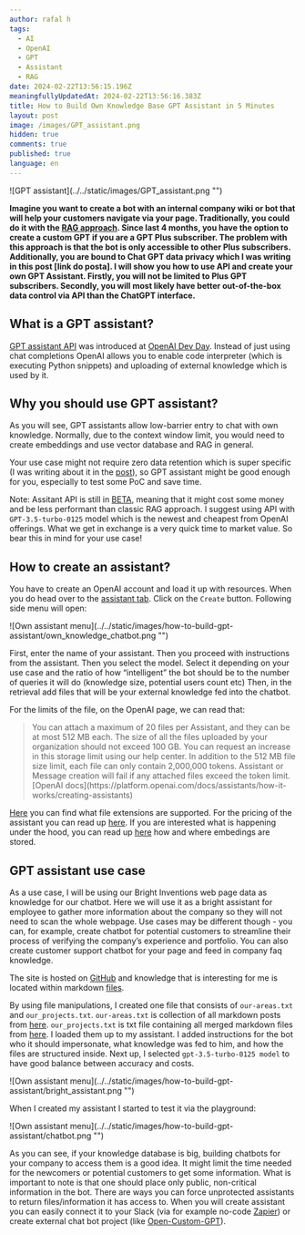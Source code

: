 ```yaml
---
author: rafal h
tags:
  - AI
  - OpenAI
  - GPT
  - Assistant
  - RAG
date: 2024-02-22T13:56:15.196Z
meaningfullyUpdatedAt: 2024-02-22T13:56:16.383Z
title: How to Build Own Knowledge Base GPT Assistant in 5 Minutes
layout: post
image: /images/GPT_assistant.png
hidden: true
comments: true
published: true
language: en
---
```

<div className="image">![GPT assistant](../../static/images/GPT_assistant.png "")</div>

**Imagine you want to create a bot with an internal company wiki or bot that will help your customers navigate via your page. Traditionally, you could do it with the [RAG approach](/blog/build-llm-application-with-rag-langchain/). Since last 4 months, you have the option to create a custom GPT if you are a GPT Plus subscriber. The problem with this approach is that the bot is only accessible to other Plus subscribers. Additionally, you are bound to Chat GPT data privacy which I was writing in this post [link do posta]. I will show you how to use API and create your own GPT Assistant. Firstly, you will not be limited to Plus GPT subscribers. Secondly, you will most likely have better out-of-the-box data control via API than the ChatGPT interface.**
## What is a GPT assistant?

[GPT assistant API](https://platform.openai.com/docs/assistants/overview) was introduced at [OpenAI Dev Day](https://devday.openai.com/). Instead of just using chat completions OpenAI allows you to enable code interpreter (which is executing Python snippets) and uploading of external knowledge which is used by it.

## Why you should use GPT assistant?

As you will see, GPT assistants allow low-barrier entry to chat with own knowledge. Normally, due to the context window limit, you would need to create embeddings and use vector database and RAG in general.

Your use case might not require zero data retention which is super specific (I was writing about it in the [post](/blog/openai-api-privacy-policies-explained/)), so GPT assistant might be good enough for you, especially to test some PoC and save time.

Note: Assitant API is still in [BETA](https://community.openai.com/t/assistants-api-token-usage-and-pricing-breakdown-clarification/508410/10), meaning that it might cost some money and be less performant than classic RAG approach. I suggest using API with `GPT-3.5-turbo-0125` model which is the newest and cheapest from OpenAI offerings. What we get in exchange is a very quick time to market value. So bear this in mind for your use case!

## How to create an assistant?

You have to create an OpenAI account and load it up with resources. When you do head over to the [assistant tab](https://platform.openai.com/assistants). Click on the `Create` button. Following side menu will open:

<div className="image">![Own assistant menu](../../static/images/how-to-build-gpt-assistant/own_knowledge_chatbot.png "")</div>

First, enter the name of your assistant. Then you proceed with instructions from the assistant. Then you select the model. Select it depending on your use case and the ratio of how “intelligent” the bot should be to the number of queries it will do (knowledge size, potential users count etc)
Then, in the retrieval add files that will be your external knowledge fed into the chatbot. 

For the limits of the file, on the OpenAI page, we can read that:


<blockquote>
    <div>You can attach a maximum of 20 files per Assistant, and they can be at most 512 MB each. The size of all the files uploaded by your organization should not exceed 100 GB. You can request an increase in this storage limit using our help center. In addition to the 512 MB file size limit, each file can only contain 2,000,000 tokens. Assistant or Message creation will fail if any attached files exceed the token limit.</div>
    <footer>[OpenAI docs](https://platform.openai.com/docs/assistants/how-it-works/creating-assistants)</footer>
</blockquote>

[Here](https://platform.openai.com/docs/assistants/tools/supported-files) you can find what file extensions are supported. For the pricing of the assistant you can read up [here](https://openai.com/pricing).
If you are interested what is happening under the hood, you can read up [here](https://community.openai.com/t/where-does-gpt-assistant-store-the-embeddings/506167) how and where embedings are stored.

## GPT assistant use case

As a use case, I will be using our Bright Inventions web page data as knowledge for our chatbot. Here we will use it as a bright assistant for employee to gather more information about the company so they will not need to scan the whole webpage. Use cases may be different  though - you can, for example, create chatbot for potential customers to streamline their process of verifying the company’s experience and portfolio. You can also create customer support chatbot for your page and feed in company faq knowledge.

The site is hosted on [GitHub](https://github.com/bright/new-www) and knowledge that is interesting for me is located within markdown [files](https://github.com/bright/new-www/tree/gatsby/content/our-areas).

By using file manipulations, I created one file that consists of `our-areas.txt` and `our_projects.txt`. `our-areas.txt` is collection of all markdown posts from [here](https://github.com/bright/new-www/tree/gatsby/content/our-areas). `our_projects.txt` is txt file containing all merged markdown files from [here](https://github.com/bright/new-www/tree/gatsby/content/projects). I loaded them up to my assistant. I added instructions for the bot who it should impersonate, what knowledge was fed to him, and how the files are structured inside. Next up, I selected `gpt-3.5-turbo-0125 model` to have good balance between accuracy and costs.

<div className="image">![Own assistant menu](../../static/images/how-to-build-gpt-assistant/bright_assistant.png "")</div>


When I created my assistant I started to test it via the playground: 


<div className="image">![Own assistant menu](../../static/images/how-to-build-gpt-assistant/chatbot.png "")</div>


As you can see, if your knowledge database is big, building chatbots for your company to access them is a good idea. It might limit the time needed for the newcomers or potential customers to get some information.
What is important to note is that one should place only public, non-critical information in the bot. There are ways you can force unprotected assistants to return files/information it has access to. When you will create assistant you can easily connect it to your Slack (via for example no-code [Zapier](https://zapier.com/)) or create external chat bot project (like [Open-Custom-GPT](https://github.com/SamurAIGPT/Open-Custom-GPT)). 
